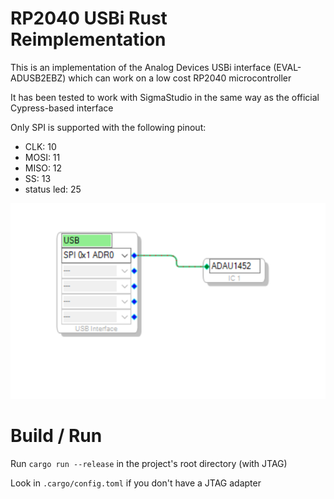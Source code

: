 # RP2040 USBi Rust Reimplementation

This is an implementation of the Analog Devices USBi interface (EVAL-ADUSB2EBZ) which can work on a low cost RP2040 microcontroller

It has been tested to work with SigmaStudio in the same way as the official Cypress-based interface

Only SPI is supported with the following pinout:

- CLK: 10
- MOSI: 11
- MISO: 12
- SS: 13
- status led: 25

![screenshot](docs/screenshot.png)

# Build / Run

Run `cargo run --release` in the project's root directory (with JTAG)

Look in `.cargo/config.toml` if you don't have a JTAG adapter